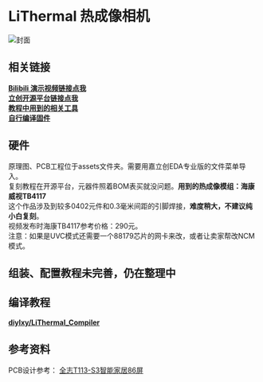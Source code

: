 # LiThermal 热成像相机
![封面](https://github.com/user-attachments/assets/4fc6f390-e887-44be-a5c8-28915dc0e16e)
## 相关链接
**[Bilibili 演示视频链接点我](https://oshwhub.com/lxu0423/lithermal-thermal-imaging-camera)**  
**[立创开源平台链接点我](https://oshwhub.com/lxu0423/lithermal-thermal-imaging-camera)**   
**[教程中用到的相关工具](https://github.com/diylxy/LiThermal_Tools)**  
**[自行编译固件](https://github.com/diylxy/LiThermal_Compiler)**  

## 硬件
原理图、PCB工程位于assets文件夹。需要用嘉立创EDA专业版的文件菜单导入。  
复刻教程在开源平台，元器件照着BOM表买就没问题。**用到的热成像模组：海康威视TB4117**  
这个作品涉及到较多0402元件和0.3毫米间距的引脚焊接，**难度稍大，不建议纯小白复刻**。  
视频发布时海康TB4117参考价格：290元。  
注意：如果是UVC模式还需要一个88179芯片的网卡来改，或者让卖家帮改NCM模式。    

## 组装、配置教程未完善，仍在整理中

## 编译教程
**[diylxy/LiThermal_Compiler](https://github.com/diylxy/LiThermal_Compiler)**  

## 参考资料
PCB设计参考：
[全志T113-S3智能家居86屏](https://oshwhub.com/fanhuacloud/t113-s3-86panel)

